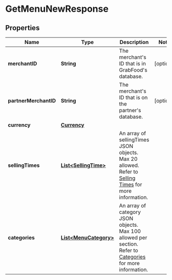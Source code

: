 

# GetMenuNewResponse



## Properties

| Name | Type | Description | Notes |
|------------ | ------------- | ------------- | -------------|
|**merchantID** | **String** | The merchant&#39;s ID that is in GrabFood&#39;s database. |  [optional] |
|**partnerMerchantID** | **String** | The merchant&#39;s ID that is on the partner&#39;s database. |  [optional] |
|**currency** | [**Currency**](Currency.md) |  |  |
|**sellingTimes** | [**List&lt;SellingTime&gt;**](SellingTime.md) | An array of sellingTimes JSON objects. Max 20 allowed. Refer to [Selling Times](#selling-times) for more information. |  |
|**categories** | [**List&lt;MenuCategory&gt;**](MenuCategory.md) | An array of category JSON objects. Max 100 allowed per section. Refer to [Categories](#categories) for more information. |  |




